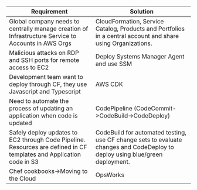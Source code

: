 | Requirement | Solution |
| --- | --- |
| Global company needs to centrally manage creation of Infrastructure Service to Accounts in AWS Orgs|CloudFormation, Service Catalog, Products and Portfolios in a central account and share using Organizations.|
|Malicious attacks on RDP and SSH ports for remote access to EC2|Deploy Systems Manager Agent and use SSM|
|Development team want to deploy through CF, they use Javascript and Typescript|AWS CDK|
|Need to automate the process of updating an application when code is updated|CodePipeline (CodeCommit->CodeBuild->CodeDeploy)|
|Safely deploy updates to EC2 through Code Pipeline. Resources are defined in CF templates and Application code in S3|CodeBuild for automated testing, use CF change sets to evaluate changes and CodeDeploy to deploy using blue/green deployment.|
|Chef cookbooks->Moving to the Cloud|OpsWorks|
